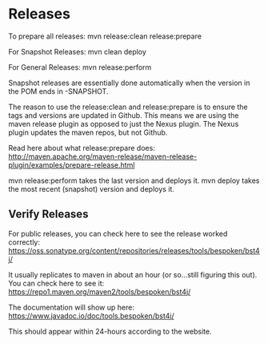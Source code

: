 # Releases
To prepare all releases:
mvn release:clean release:prepare

For Snapshot Releases:
mvn clean deploy

For General Releases:
mvn release:perform

Snapshot releases are essentially done automatically when the version in the POM ends in -SNAPSHOT.

The reason to use the release:clean and release:prepare is to ensure the tags and versions are updated in Github.
This means we are using the maven release plugin as opposed to just the Nexus plugin.
The Nexus plugin updates the maven repos, but not Github.

Read here about what release:prepare does:
http://maven.apache.org/maven-release/maven-release-plugin/examples/prepare-release.html

mvn release:perform takes the last version and deploys it.
mvn deploy takes the most recent (snapshot) version and deploys it.

## Verify Releases
For public releases, you can check here to see the release worked correctly:  
https://oss.sonatype.org/content/repositories/releases/tools/bespoken/bst4j/

It usually replicates to maven in about an hour (or so...still figuring this out). You can check here to see it:  
https://repo1.maven.org/maven2/tools/bespoken/bst4j/

The documentation will show up here:  
https://www.javadoc.io/doc/tools.bespoken/bst4j/

This should appear within 24-hours according to the website.